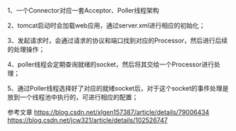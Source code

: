 1、一个Connector对应一套Acceptor、Poller线程架构

2、tomcat启动时会加载web应用，通过server.xml进行相应的初始化；

3、发起请求时，会通过请求的协议和端口找到对应的Processor，然后进行后续的处理操作；

4、poller线程会定期查询就绪的socket，然后将其交给一个Processor进行处理；

5、通过Poller线程选择好了对应的就绪socket后，对于这个socket的事件处理是放到一个线程池中执行的，可进行相应的配置；

参考文章
https://blog.csdn.net/xlgen157387/article/details/79006434
https://blog.csdn.net/jcw321/article/details/102526747
